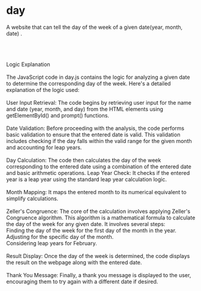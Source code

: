 # day
A website that can tell the day of the week of a given date(year, month, date) . 
<br><br>

<br>
<br>
Logic Explanation
<br>
<br>
The JavaScript code in day.js contains the logic for analyzing a given date to determine the corresponding day of the week. Here's a detailed explanation of the logic used:
<br>
<br>
User Input Retrieval: The code begins by retrieving user input for the name and date (year, month, and day) from the HTML elements using getElementById() and prompt() functions.
<br><br>
Date Validation: Before proceeding with the analysis, the code performs basic validation to ensure that the entered date is valid. This validation includes checking if the day falls within the valid range for the given month and accounting for leap years.
<br><br>
Day Calculation: The code then calculates the day of the week corresponding to the entered date using a combination of the entered date and basic arithmetic operations.
Leap Year Check: It checks if the entered year is a leap year using the standard leap year calculation logic.
<br><br>
Month Mapping: It maps the entered month to its numerical equivalent to simplify calculations.
<br><br>
Zeller's Congruence: The core of the calculation involves applying Zeller's Congruence algorithm. This algorithm is a mathematical formula to calculate the day of the week for any given date. It involves 
several steps:
<br>
Finding the day of the week for the first day of the month in the year.
<br>
Adjusting for the specific day of the month.
<br>
Considering leap years for February.
<br><br>
Result Display: Once the day of the week is determined, the code displays the result on the webpage along with the entered date.
<br><br>
Thank You Message: Finally, a thank you message is displayed to the user, encouraging them to try again with a different date if desired.

[https://pradyumnarago.github.io/day/]: ttps://pradyumnarago.github.io/day